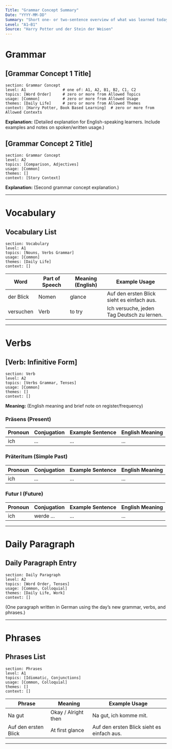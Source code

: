 ```yaml
---
Title: "Grammar Concept Summary"
Date: "YYYY-MM-DD"
Summary: "Short one- or two-sentence overview of what was learned today."
Level: "A1–B1"
Source: "Harry Potter und der Stein der Weisen"
---
```


# Grammar

## [Grammar Concept 1 Title]
```sectionmeta
section: Grammar Concept
level: A1                # one of: A1, A2, B1, B2, C1, C2
topics: [Word Order]     # zero or more from Allowed Topics
usage: [Common]          # zero or more from Allowed Usage
themes: [Daily Life]     # zero or more from Allowed Themes
context: [Harry Potter, Book Based Learning]  # zero or more from Allowed Contexts
````

**Explanation:**
(Detailed explanation for English-speaking learners. Include examples and notes on spoken/written usage.)

## [Grammar Concept 2 Title]

```sectionmeta
section: Grammar Concept
level: A2
topics: [Comparison, Adjectives]
usage: [Common]
themes: []
context: [Story Context]
```

**Explanation:**
(Second grammar concept explanation.)

---

# Vocabulary

## Vocabulary List

```sectionmeta
section: Vocabulary
level: A1
topics: [Nouns, Verbs Grammar]
usage: [Common]
themes: [Daily Life]
context: []
```

| Word      | Part of Speech | Meaning (English) | Example Usage                              |
| --------- | -------------- | ----------------- | ------------------------------------------ |
| der Blick | Nomen          | glance            | Auf den ersten Blick sieht es einfach aus. |
| versuchen | Verb           | to try            | Ich versuche, jeden Tag Deutsch zu lernen. |

---

# Verbs

## [Verb: Infinitive Form]

```sectionmeta
section: Verb
level: A2
topics: [Verbs Grammar, Tenses]
usage: [Common]
themes: []
context: []
```

**Meaning:** (English meaning and brief note on register/frequency)

### Präsens (Present)

| Pronoun | Conjugation | Example Sentence | English Meaning |
| ------- | ----------- | ---------------- | --------------- |
| ich     | ...         | ...              | ...             |

### Präteritum (Simple Past)

| Pronoun | Conjugation | Example Sentence | English Meaning |
| ------- | ----------- | ---------------- | --------------- |
| ich     | ...         | ...              | ...             |

### Futur I (Future)

| Pronoun | Conjugation | Example Sentence | English Meaning |
| ------- | ----------- | ---------------- | --------------- |
| ich     | werde ...   | ...              | ...             |

---

# Daily Paragraph

## Daily Paragraph Entry

```sectionmeta
section: Daily Paragraph
level: A2
topics: [Word Order, Tenses]
usage: [Common, Colloquial]
themes: [Daily Life, Work]
context: []
```

(One paragraph written in German using the day’s new grammar, verbs, and phrases.)

---

# Phrases

## Phrases List

```sectionmeta
section: Phrases
level: A1
topics: [Idiomatic, Conjunctions]
usage: [Common, Colloquial]
themes: []
context: []
```

| Phrase               | Meaning             | Example Usage                              |
| -------------------- | ------------------- | ------------------------------------------ |
| Na gut               | Okay / Alright then | Na gut, ich komme mit.                     |
| Auf den ersten Blick | At first glance     | Auf den ersten Blick sieht es einfach aus. |

---

<!-- ==========================================================
# Allowed Values (for all sectionmeta blocks)

## section
# - Grammar Concept
# - Vocabulary
# - Verb
# - Daily Paragraph
# - Phrases

## level
# - A1
# - A2
# - B1
# - B2
# - C1
# - C2

## topics
# - Nouns
# - Adjectives
# - Adverbs
# - Verbs Grammar
# - Word Order
# - Prepositions
# - Cases
# - Tenses
# - Modal Verbs
# - Comparison
# - Pronouns
# - Conjunctions
# - Idiomatic

## usage
# - Common
# - Colloquial
# - Formal
# - Idiomatic
# - Rare

## themes
# - Daily Life
# - Feelings
# - Travel
# - Work
# - Weather
# - Food
# - Family
# - Story Context
# - Education
# - Nature
# - Health

## context
# - Harry Potter
# - Book Based Learning
# - Story Context
# - Textbook Context
# - Real Conversations
========================================================== -->

<!-- ==========================================================
Notes:
1. Each subsection (##) must include exactly one sectionmeta block.
2. Keys must appear in this order: section, level, topics, usage, themes, context.
3. Values must come from the allowed lists above.
4. Arrays (e.g., topics: [Word Order, Tenses]) use Title Case and single spaces after commas.
5. The parser splits on H2 headings and reads the sectionmeta immediately following.
6. Top front matter is global info only—no section-level metadata appears there.
7. Empty arrays are allowed (e.g., themes: []).
========================================================== -->
